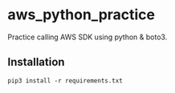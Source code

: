 # aws_python_practice
Practice calling AWS SDK using python &amp; boto3.



## Installation

`pip3 install -r requirements.txt`
